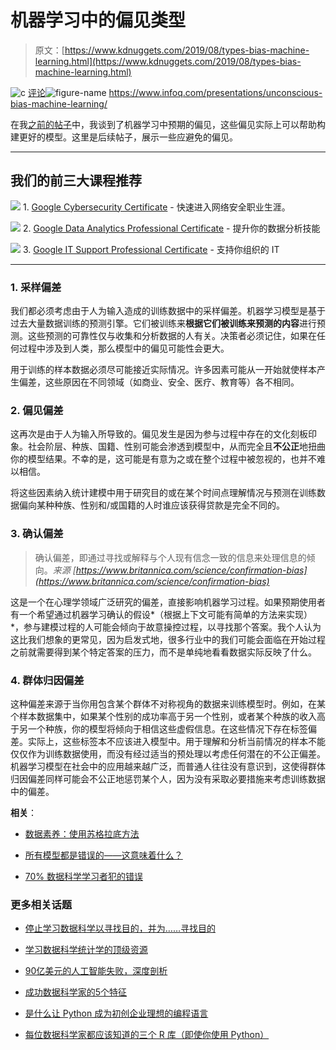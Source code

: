 # 机器学习中的偏见类型

> 原文：[https://www.kdnuggets.com/2019/08/types-bias-machine-learning.html](https://www.kdnuggets.com/2019/08/types-bias-machine-learning.html)

![c](../Images/3d9c022da2d331bb56691a9617b91b90.png) [评论](#comments)![figure-name](../Images/932d35c45727fe84810f1f53cdde168b.png) https://www.infoq.com/presentations/unconscious-bias-machine-learning/

在我[之前的帖子](/2019/07/bias-machine-learning-bad.html)中，我谈到了机器学习中预期的偏见，这些偏见实际上可以帮助构建更好的模型。这里是后续帖子，展示一些应避免的偏见。

* * *

## 我们的前三大课程推荐

![](../Images/0244c01ba9267c002ef39d4907e0b8fb.png) 1\. [Google Cybersecurity Certificate](https://www.kdnuggets.com/google-cybersecurity) - 快速进入网络安全职业生涯。

![](../Images/e225c49c3c91745821c8c0368bf04711.png) 2\. [Google Data Analytics Professional Certificate](https://www.kdnuggets.com/google-data-analytics) - 提升你的数据分析技能

![](../Images/0244c01ba9267c002ef39d4907e0b8fb.png) 3\. [Google IT Support Professional Certificate](https://www.kdnuggets.com/google-itsupport) - 支持你组织的 IT

* * *

### 1\. 采样偏差

我们都必须考虑由于人为输入造成的训练数据中的采样偏差。机器学习模型是基于过去大量数据训练的预测引擎。它们被训练来**根据它们被训练来预测的内容**进行预测。这些预测的可靠性仅与收集和分析数据的人有关。决策者必须记住，如果在任何过程中涉及到人类，那么模型中的偏见可能性会更大。

用于训练的样本数据必须尽可能接近实际情况。许多因素可能从一开始就使样本产生偏差，这些原因在不同领域（如商业、安全、医疗、教育等）各不相同。

### 2\. 偏见偏差

这再次是由于人为输入所导致的。偏见发生是因为参与过程中存在的文化刻板印象。社会阶层、种族、国籍、性别可能会渗透到模型中，从而完全且**不公正**地扭曲你的模型结果。不幸的是，这可能是有意为之或在整个过程中被忽视的，也并不难以相信。

将这些因素纳入统计建模中用于研究目的或在某个时间点理解情况与预测在训练数据偏向某种种族、性别和/或国籍的人时谁应该获得贷款是完全不同的。

### 3\. 确认偏差

> 确认偏差，即通过寻找或解释与个人现有信念一致的信息来处理信息的倾向。*来源 [https://www.britannica.com/science/confirmation-bias](https://www.britannica.com/science/confirmation-bias)*

这是一个在心理学领域广泛研究的偏差，直接影响机器学习过程。如果预期使用者有一个希望通过机器学习确认的假设*（根据上下文可能有简单的方法来实现）*，参与建模过程的人可能会倾向于故意操控过程，以寻找那个答案。我个人认为这比我们想象的更常见，因为启发式地，很多行业中的我们可能会面临在开始过程之前就需要得到某个特定答案的压力，而不是单纯地看看数据实际反映了什么。

### 4\. 群体归因偏差

这种偏差来源于当你用包含某个群体不对称视角的数据来训练模型时。例如，在某个样本数据集中，如果某个性别的成功率高于另一个性别，或者某个种族的收入高于另一个种族，你的模型将倾向于相信这些虚假信息。在这些情况下存在标签偏差。实际上，这些标签本不应该进入模型中。用于理解和分析当前情况的样本不能仅仅作为训练数据使用，而没有经过适当的预处理以考虑任何潜在的不公正偏差。机器学习模型在社会中的应用越来越广泛，而普通人往往没有意识到，这使得群体归因偏差同样可能会不公正地惩罚某个人，因为没有采取必要措施来考虑训练数据中的偏差。

**相关**：

+   [数据素养：使用苏格拉底方法](/2019/06/data-literacy-socratic-method.html)

+   [所有模型都是错误的——这意味着什么？](/2019/06/all-models-are-wrong.html)

+   [70% 数据科学学习者犯的错误](/2019/08/what-data-science-learners-do-wrong.html)

### 更多相关话题

+   [停止学习数据科学以寻找目的，并为……寻找目的](https://www.kdnuggets.com/2021/12/stop-learning-data-science-find-purpose.html)

+   [学习数据科学统计学的顶级资源](https://www.kdnuggets.com/2021/12/springboard-top-resources-learn-data-science-statistics.html)

+   [90亿美元的人工智能失败，深度剖析](https://www.kdnuggets.com/2021/12/9b-ai-failure-examined.html)

+   [成功数据科学家的5个特征](https://www.kdnuggets.com/2021/12/5-characteristics-successful-data-scientist.html)

+   [是什么让 Python 成为初创企业理想的编程语言](https://www.kdnuggets.com/2021/12/makes-python-ideal-programming-language-startups.html)

+   [每位数据科学家都应该知道的三个 R 库（即使你使用 Python）](https://www.kdnuggets.com/2021/12/three-r-libraries-every-data-scientist-know-even-python.html)
